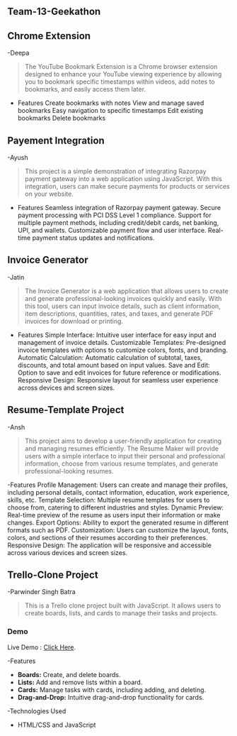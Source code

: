 ## Team-13-Geekathon

## Chrome Extension
-Deepa
> The YouTube Bookmark Extension is a Chrome browser extension designed to enhance your YouTube viewing experience by allowing you to bookmark specific timestamps within videos, add notes to bookmarks, and easily access them later.

- Features
Create bookmarks with notes
View and manage saved bookmarks
Easy navigation to specific timestamps
Edit existing bookmarks
Delete bookmarks

## Payement Integration
-Ayush
> This project is a simple demonstration of integrating Razorpay payment gateway into a web application using JavaScript. With this integration, users can make secure payments for products or services on your website.

- Features
Seamless integration of Razorpay payment gateway.
Secure payment processing with PCI DSS Level 1 compliance.
Support for multiple payment methods, including credit/debit cards, net banking, UPI, and wallets.
Customizable payment flow and user interface.
Real-time payment status updates and notifications.

## Invoice Generator
-Jatin
> The Invoice Generator is a web application that allows users to create and generate professional-looking invoices quickly and easily. With this tool, users can input invoice details, such as client information, item descriptions, quantities, rates, and taxes, and generate PDF invoices for download or printing.

- Features
Simple Interface: Intuitive user interface for easy input and management of invoice details. Customizable Templates: Pre-designed invoice templates with options to customize colors, fonts, and branding. Automatic Calculation: Automatic calculation of subtotal, taxes, discounts, and total amount based on input values. Save and Edit: Option to save and edit invoices for future reference or modifications. Responsive Design: Responsive layout for seamless user experience across devices and screen sizes.

## Resume-Template Project 
-Ansh
>This project aims to develop a user-friendly application for creating and managing resumes efficiently. The Resume Maker will provide users with a simple interface to input their personal and professional information, choose from various resume templates, and generate professional-looking resumes.

-Features
Profile Management: Users can create and manage their profiles, including personal details, contact information, education, work experience, skills, etc.
Template Selection: Multiple resume templates for users to choose from, catering to different industries and styles.
Dynamic Preview: Real-time preview of the resume as users input their information or make changes.
Export Options: Ability to export the generated resume in different formats such as PDF.
Customization: Users can customize the layout, fonts, colors, and sections of their resumes according to their preferences.
Responsive Design: The application will be responsive and accessible across various devices and screen sizes.

## Trello-Clone Project 
-Parwinder Singh Batra
>This is a Trello clone project built with JavaScript. It allows users to create boards, lists, and cards to manage their tasks and projects.

### Demo
Live Demo : [Click Here](https://parwindersinghbatra.github.io/TrelloClone/).

-Features
- **Boards:** Create, and delete boards.
- **Lists:** Add and remove lists within a board.
- **Cards:** Manage tasks with cards, including adding, and deleting.
- **Drag-and-Drop:** Intuitive drag-and-drop functionality for cards.
  
-Technologies Used
- HTML/CSS and JavaScript
